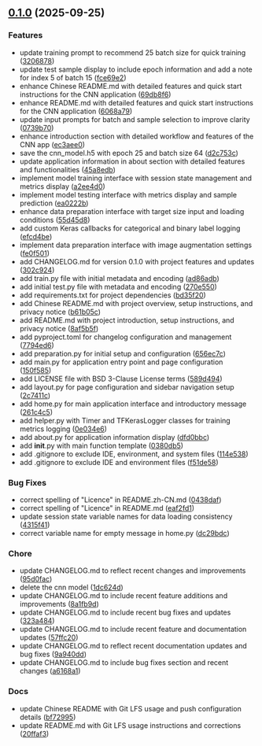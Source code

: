 <!-- insertion marker -->
<a name="0.1.0"></a>

## [0.1.0](https://github.com/DaoChaShao/py-st-ml-cnn-cat-n-dog/compare/c407d4a2ab243aec87b5eb4f38c7696dc295de34...0.1.0) (2025-09-25)

### Features

- update training prompt to recommend 25 batch size for quick training ([3206878](https://github.com/DaoChaShao/py-st-ml-cnn-cat-n-dog/commit/3206878280517ae202ade5863828540846ca6fe5))
- update test sample display to include epoch information and add a note for index 5 of batch 15 ([fce69e2](https://github.com/DaoChaShao/py-st-ml-cnn-cat-n-dog/commit/fce69e2efd46f05098cfcb45e62cbbfe6e3338dd))
- enhance Chinese README.md with detailed features and quick start instructions for the CNN application ([69db8f6](https://github.com/DaoChaShao/py-st-ml-cnn-cat-n-dog/commit/69db8f6016228b207ed22aa0bd0dc13cb047de20))
- enhance README.md with detailed features and quick start instructions for the CNN application ([6068a79](https://github.com/DaoChaShao/py-st-ml-cnn-cat-n-dog/commit/6068a790a24b21ca2ba79443d083b63ec113dade))
- update input prompts for batch and sample selection to improve clarity ([0739b70](https://github.com/DaoChaShao/py-st-ml-cnn-cat-n-dog/commit/0739b706c7fac04032f9df630ca306063b407dad))
- enhance introduction section with detailed workflow and features of the CNN app ([ec3aee0](https://github.com/DaoChaShao/py-st-ml-cnn-cat-n-dog/commit/ec3aee024ee566a5f2401b2005c5639105cbc17a))
- save the cnn_model.h5 with epoch 25 and batch size 64 ([d2c753c](https://github.com/DaoChaShao/py-st-ml-cnn-cat-n-dog/commit/d2c753c1f76270292f2d62f7b94983b37b70ca22))
- update application information in about section with detailed features and functionalities ([45a8edb](https://github.com/DaoChaShao/py-st-ml-cnn-cat-n-dog/commit/45a8edb8f6e768fed2a6fc6560aa8bc14fa76d4c))
- implement model training interface with session state management and metrics display ([a2ee4d0](https://github.com/DaoChaShao/py-st-ml-cnn-cat-n-dog/commit/a2ee4d08af8fa263212d065f9e9b250b42f2f7b3))
- implement model testing interface with metrics display and sample prediction ([ea0222b](https://github.com/DaoChaShao/py-st-ml-cnn-cat-n-dog/commit/ea0222b0382518b58ed5a1b65801143ab00fd9f1))
- enhance data preparation interface with target size input and loading conditions ([55d45d8](https://github.com/DaoChaShao/py-st-ml-cnn-cat-n-dog/commit/55d45d84bcac3e8480d1207e93132fe7a351a764))
- add custom Keras callbacks for categorical and binary label logging ([efcd4be](https://github.com/DaoChaShao/py-st-ml-cnn-cat-n-dog/commit/efcd4be82c46aac8e5f0a2d06f83e0896c0185e1))
- implement data preparation interface with image augmentation settings ([fe0f501](https://github.com/DaoChaShao/py-st-ml-cnn-cat-n-dog/commit/fe0f5012b2be8d9c34a0d62c8c1e74c036ae0bfe))
- add CHANGELOG.md for version 0.1.0 with project features and updates ([302c924](https://github.com/DaoChaShao/py-st-ml-cnn-cat-n-dog/commit/302c9240c382a6b5d793aff2e05376a90b53c456))
- add train.py file with initial metadata and encoding ([ad86adb](https://github.com/DaoChaShao/py-st-ml-cnn-cat-n-dog/commit/ad86adb6d821832db606f3ca051b11231290228d))
- add initial test.py file with metadata and encoding ([270e550](https://github.com/DaoChaShao/py-st-ml-cnn-cat-n-dog/commit/270e55011142156bf1d5347f2c3b03d41eb4f50c))
- add requirements.txt for project dependencies ([bd35f20](https://github.com/DaoChaShao/py-st-ml-cnn-cat-n-dog/commit/bd35f206352395e702f70b9c77200b2d5edc2102))
- add Chinese README.md with project overview, setup instructions, and privacy notice ([b61b05c](https://github.com/DaoChaShao/py-st-ml-cnn-cat-n-dog/commit/b61b05c5e9db47476ce91829472e12227e4a9639))
- add README.md with project introduction, setup instructions, and privacy notice ([8af5b5f](https://github.com/DaoChaShao/py-st-ml-cnn-cat-n-dog/commit/8af5b5f4f5baf97f74728bbb4ca11a727479d0ff))
- add pyproject.toml for changelog configuration and management ([7794ed6](https://github.com/DaoChaShao/py-st-ml-cnn-cat-n-dog/commit/7794ed65aa857fb9f596a19aad54e8488b3e45f4))
- add preparation.py for initial setup and configuration ([656ec7c](https://github.com/DaoChaShao/py-st-ml-cnn-cat-n-dog/commit/656ec7cd3c204b54520124e6982770cc782afec2))
- add main.py for application entry point and page configuration ([150f585](https://github.com/DaoChaShao/py-st-ml-cnn-cat-n-dog/commit/150f585794891956f4cd777f5952e00cfa72452f))
- add LICENSE file with BSD 3-Clause License terms ([589d494](https://github.com/DaoChaShao/py-st-ml-cnn-cat-n-dog/commit/589d494650e3f6d87bfaf30701ab19d88a54236a))
- add layout.py for page configuration and sidebar navigation setup ([2c7411c](https://github.com/DaoChaShao/py-st-ml-cnn-cat-n-dog/commit/2c7411cd41bc19dc501190d9f20fb87fa899fd0e))
- add home.py for main application interface and introductory message ([261c4c5](https://github.com/DaoChaShao/py-st-ml-cnn-cat-n-dog/commit/261c4c5c4128bd358448271e94b671252a7b43ce))
- add helper.py with Timer and TFKerasLogger classes for training metrics logging ([0e034e6](https://github.com/DaoChaShao/py-st-ml-cnn-cat-n-dog/commit/0e034e60f740df03e15e2103d8d23b739089e02f))
- add about.py for application information display ([dfd0bbc](https://github.com/DaoChaShao/py-st-ml-cnn-cat-n-dog/commit/dfd0bbc4c575cab063a2f395578e1845ecdfcc60))
- add __init__.py with main function template ([0380db5](https://github.com/DaoChaShao/py-st-ml-cnn-cat-n-dog/commit/0380db572c3b9e777d8207e2a597549a62bb6b51))
- add .gitignore to exclude IDE, environment, and system files ([114e538](https://github.com/DaoChaShao/py-st-ml-cnn-cat-n-dog/commit/114e53896b197d0b86cf2161dc187ab8e886cdb5))
- add .gitignore to exclude IDE and environment files ([f51de58](https://github.com/DaoChaShao/py-st-ml-cnn-cat-n-dog/commit/f51de58efe9bbf3da23572272f52794ae892284d))

### Bug Fixes

- correct spelling of "Licence" in README.zh-CN.md ([0438daf](https://github.com/DaoChaShao/py-st-ml-cnn-cat-n-dog/commit/0438daf9cf61eba46bdfbf9bef7545e332c38369))
- correct spelling of "Licence" in README.md ([eaf2fd1](https://github.com/DaoChaShao/py-st-ml-cnn-cat-n-dog/commit/eaf2fd10797a7ead6bb6f18b9c8734364d847e65))
- update session state variable names for data loading consistency ([4315f41](https://github.com/DaoChaShao/py-st-ml-cnn-cat-n-dog/commit/4315f41fe5eadd9a0e141b4515d86eb7d01a3302))
- correct variable name for empty message in home.py ([dc29bdc](https://github.com/DaoChaShao/py-st-ml-cnn-cat-n-dog/commit/dc29bdc0de300f283f11de43793e8ebf4746bf31))

### Chore

- update CHANGELOG.md to reflect recent changes and improvements ([95d0fac](https://github.com/DaoChaShao/py-st-ml-cnn-cat-n-dog/commit/95d0facd991a22563d3e9107eaf013c67c5630ed))
- delete the cnn model ([1dc624d](https://github.com/DaoChaShao/py-st-ml-cnn-cat-n-dog/commit/1dc624db7c6428b27fd32f5ba8b73f4e734ba9ee))
- update CHANGELOG.md to include recent feature additions and improvements ([8a1fb9d](https://github.com/DaoChaShao/py-st-ml-cnn-cat-n-dog/commit/8a1fb9db4dfc46dcb9b58d935e286f6ddb5939f5))
- update CHANGELOG.md to include recent bug fixes and updates ([323a484](https://github.com/DaoChaShao/py-st-ml-cnn-cat-n-dog/commit/323a4847581a366b38f4f939b45f013af7e2886a))
- update CHANGELOG.md to include recent feature and documentation updates ([57ffc20](https://github.com/DaoChaShao/py-st-ml-cnn-cat-n-dog/commit/57ffc20fb81065668665c71c7246edfaa8bd80c3))
- update CHANGELOG.md to reflect recent documentation updates and bug fixes ([9a940dd](https://github.com/DaoChaShao/py-st-ml-cnn-cat-n-dog/commit/9a940dd13f1986383cf14b3e2c638aa5fac4a835))
- update CHANGELOG.md to include bug fixes section and recent changes ([a6168a1](https://github.com/DaoChaShao/py-st-ml-cnn-cat-n-dog/commit/a6168a1351ee7f513d34a1416e4051871f6298c6))

### Docs

- update Chinese README with Git LFS usage and push configuration details ([bf72995](https://github.com/DaoChaShao/py-st-ml-cnn-cat-n-dog/commit/bf729952e4f8cbc24bb53821194ed6889b8751fa))
- update README.md with Git LFS usage instructions and corrections ([20ffaf3](https://github.com/DaoChaShao/py-st-ml-cnn-cat-n-dog/commit/20ffaf3933517a9cd1257c6b9ba3c679d65f8d51))

